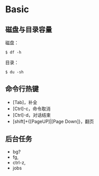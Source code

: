 # Basic



## 磁盘与目录容量
磁盘：
```
$ df -h
```
目录：
```
$ du -sh
```

## 命令行热键
- [Tab]，补全
- [Ctrl]-c，命令取消
- [Ctrl]-d，对话结束
- [shift]+{[PageUP]|[Page Down]}，翻页

## 后台任务
- bg? 
- fg, 
- ctrl-z, 
- jobs


